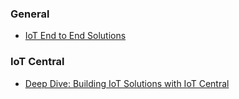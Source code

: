 ### General ###
* [IoT End to End Solutions](https://info.microsoft.com/US-AzureApp-CATALOG-FY20-04Apr-16-BuildendtoendIoTsolutions-SRDEM14944_CatalogDisplayPage.html)

### IoT Central ###
* [Deep Dive: Building IoT Solutions with IoT Central](https://www.youtube.com/watch?v=Aw_vuVZYr0E)